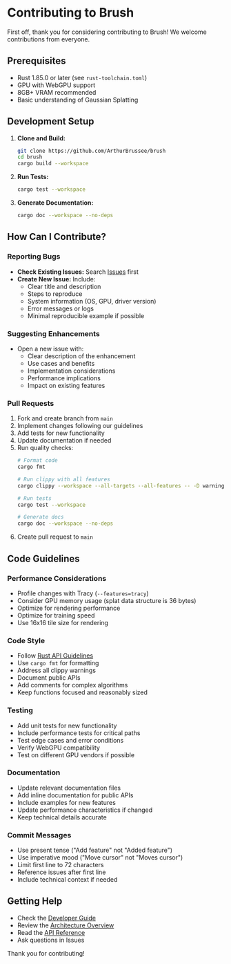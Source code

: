 # Contributing to Brush

First off, thank you for considering contributing to Brush! We welcome contributions from everyone.

## Prerequisites

*   Rust 1.85.0 or later (see `rust-toolchain.toml`)
*   GPU with WebGPU support
*   8GB+ VRAM recommended
*   Basic understanding of Gaussian Splatting

## Development Setup

1.  **Clone and Build:**
    ```bash
    git clone https://github.com/ArthurBrussee/brush
    cd brush
    cargo build --workspace
    ```

2.  **Run Tests:**
    ```bash
    cargo test --workspace
    ```

3.  **Generate Documentation:**
    ```bash
    cargo doc --workspace --no-deps
    ```

## How Can I Contribute?

### Reporting Bugs

*   **Check Existing Issues:** Search [Issues](https://github.com/ArthurBrussee/brush/issues) first
*   **Create New Issue:** Include:
    - Clear title and description
    - Steps to reproduce
    - System information (OS, GPU, driver version)
    - Error messages or logs
    - Minimal reproducible example if possible

### Suggesting Enhancements

*   Open a new issue with:
    - Clear description of the enhancement
    - Use cases and benefits
    - Implementation considerations
    - Performance implications
    - Impact on existing features

### Pull Requests

1.  Fork and create branch from `main`
2.  Implement changes following our guidelines
3.  Add tests for new functionality
4.  Update documentation if needed
5.  Run quality checks:
    ```bash
    # Format code
    cargo fmt
    
    # Run clippy with all features
    cargo clippy --workspace --all-targets --all-features -- -D warnings
    
    # Run tests
    cargo test --workspace
    
    # Generate docs
    cargo doc --workspace --no-deps
    ```
6.  Create pull request to `main`

## Code Guidelines

### Performance Considerations

*   Profile changes with Tracy (`--features=tracy`)
*   Consider GPU memory usage (splat data structure is 36 bytes)
*   Optimize for rendering performance
*   Optimize for training speed
*   Use 16x16 tile size for rendering

### Code Style

*   Follow [Rust API Guidelines](https://rust-lang.github.io/api-guidelines/)
*   Use `cargo fmt` for formatting
*   Address all clippy warnings
*   Document public APIs
*   Add comments for complex algorithms
*   Keep functions focused and reasonably sized

### Testing

*   Add unit tests for new functionality
*   Include performance tests for critical paths
*   Test edge cases and error conditions
*   Verify WebGPU compatibility
*   Test on different GPU vendors if possible

### Documentation

*   Update relevant documentation files
*   Add inline documentation for public APIs
*   Include examples for new features
*   Update performance characteristics if changed
*   Keep technical details accurate

### Commit Messages

*   Use present tense ("Add feature" not "Added feature")
*   Use imperative mood ("Move cursor" not "Moves cursor")
*   Limit first line to 72 characters
*   Reference issues after first line
*   Include technical context if needed

## Getting Help

*   Check the [Developer Guide](docs/getting-started/developer-guide.md)
*   Review the [Architecture Overview](docs/technical-deep-dive/architecture.md)
*   Read the [API Reference](docs/api-reference.md)
*   Ask questions in Issues

Thank you for contributing! 